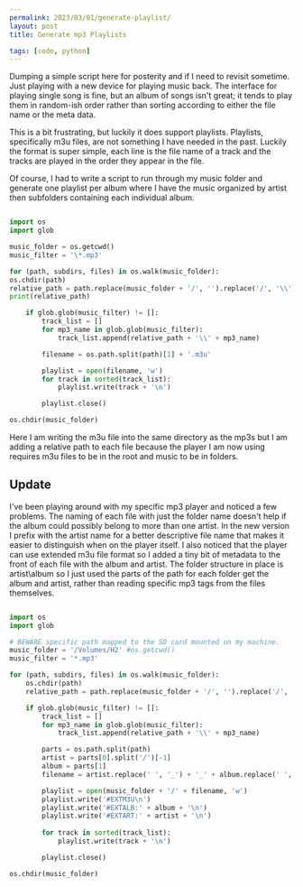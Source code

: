 ```yaml
---
permalink: 2023/03/01/generate-playlist/
layout: post
title: Generate mp3 Playlists

tags: [code, python]
---
```


Dumping a simple script here for posterity and if I need to revisit sometime. Just playing with a new device for
playing music back. The interface for playing single song is fine, but an album of songs isn't great; it tends to
play them in random-ish order rather than sorting according to either the file name or the meta data.

This is a bit frustrating, but luckily it does support playlists. Playlists, specifically m3u files, are not something
I have needed in the past. Luckily the format is super simple, each line is the file name of a track and the tracks
are played in the order they appear in the file.

Of course, I had to write a script to run through my music folder and generate one playlist per album where I have the music
organized by artist then subfolders containing each individual album.

```python

import os
import glob

music_folder = os.getcwd()
music_filter = '\*.mp3'

for (path, subdirs, files) in os.walk(music_folder):
os.chdir(path)
relative_path = path.replace(music_folder + '/', '').replace('/', '\\')
print(relative_path)

    if glob.glob(music_filter) != []:
        track_list = []
        for mp3_name in glob.glob(music_filter):
            track_list.append(relative_path + '\\' + mp3_name)

        filename = os.path.split(path)[1] + '.m3u'

        playlist = open(filename, 'w')
        for track in sorted(track_list):
            playlist.write(track + '\n')

        playlist.close()

os.chdir(music_folder)

```

Here I am writing the m3u file into the same directory as the mp3s but I am adding a relative path to each file because
the player I am now using requires m3u files to be in the root and music to be in folders.

## Update

I've been playing around with my specific mp3 player and noticed a few problems. The naming of each file with just the folder name doesn't help if the album could possibly belong to more than one artist. In the new version I prefix with the artist name for a better descriptive file name that makes it easier to distinguish 
when on the player itself. I also noticed that the player can use extended m3u file format so I added a tiny bit of metadata to the front of each file with the album and artist. The folder structure in place is artist\album so I just used the parts of the path for each folder get the album and artist, rather than reading specific mp3 tags from the files themselves.

```python

import os
import glob

# BEWARE specific path mapped to the SD card mounted on my machine.
music_folder = '/Volumes/H2' #os.getcwd()
music_filter = '*.mp3'

for (path, subdirs, files) in os.walk(music_folder):
    os.chdir(path)
    relative_path = path.replace(music_folder + '/', '').replace('/', '\\')

    if glob.glob(music_filter) != []:
        track_list = []
        for mp3_name in glob.glob(music_filter):
            track_list.append(relative_path + '\\' + mp3_name)

        parts = os.path.split(path)
        artist = parts[0].split('/')[-1]
        album = parts[1]
        filename = artist.replace(' ', '_') + '_' + album.replace(' ', '_') + '.m3u'

        playlist = open(music_folder + '/' + filename, 'w')
        playlist.write('#EXTM3U\n')
        playlist.write('#EXTALB:' + album + '\n')
        playlist.write('#EXTART:' + artist + '\n')
        
        for track in sorted(track_list):
            playlist.write(track + '\n')

        playlist.close()

os.chdir(music_folder)

```
